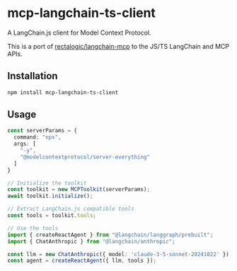 # mcp-langchain-ts-client

A LangChain.js client for Model Context Protocol.

This is a port of [rectalogic/langchain-mcp](https://github.com/rectalogic/langchain-mcp) to the JS/TS LangChain and MCP APIs.

## Installation

```bash
npm install mcp-langchain-ts-client
```

## Usage

```typescript
const serverParams = {
  command: "npx",
  args: [
    "-y",
    "@modelcontextprotocol/server-everything"
  ]
}

// Initialize the toolkit
const toolkit = new MCPToolkit(serverParams);
await toolkit.initialize();

// Extract LangChain.js compatible tools
const tools = toolkit.tools;

// Use the tools
import { createReactAgent } from "@langchain/langgraph/prebuilt";
import { ChatAnthropic } from "@langchain/anthropic";

const llm = new ChatAnthropic({ model: 'claude-3-5-sonnet-20241022' });
const agent = createReactAgent({ llm, tools });
```